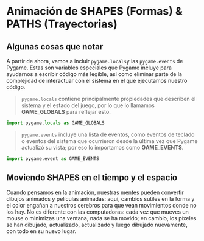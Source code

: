 # Animación de SHAPES (Formas) & PATHS (Trayectorias)

## Algunas cosas que notar
A partir de ahora, vamos a incluir `pygame.locals`y las `pygame.events` de Pygame. 
Estas son variables especiales que Pygame incluye para ayudarnos a escribir código más legible, así como eliminar parte de la complejidad de interactuar con el sistema en el que ejecutamos nuestro código.

>`pygame.locals` contiene principalmente propiedades que describen el sistema y el estado del juego, por lo que lo llamamos **GAME_GLOBALS** para reflejar esto.
```python
import pygame.locals as GAME_GLOBALS
```
> 
>`pygame.events` incluye una lista de eventos, como eventos de teclado o eventos del sistema que ocurrieron desde la última vez que Pygame actualizó su vista; por eso lo importamos como **GAME_EVENTS**.
```python
import pygame.event as GAME_EVENTS
```
## Moviendo SHAPES en el tiempo y el espacio

Cuando pensamos en la animación, nuestras mentes pueden convertir dibujos animados y películas animadas: aquí, cambios sutiles en la forma y el color engañan a nuestros cerebros para que vean movimientos donde no los hay. No es diferente con las computadoras: cada vez que mueves un mouse o minimizas una ventana, nada se ha movido; en cambio, los píxeles se han dibujado, actualizado, actualizado y luego dibujado nuevamente, con todo en su nuevo lugar.

<!--stackedit_data:
eyJoaXN0b3J5IjpbMjM4NTQxNzUxLDE4MjgyNjc1ODYsMTkzNj
MzMzUyOV19
-->